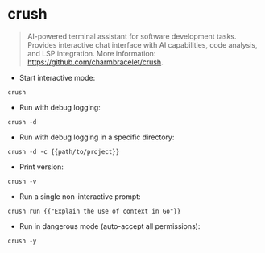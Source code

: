 # crush

> AI-powered terminal assistant for software development tasks.
> Provides interactive chat interface with AI capabilities, code analysis, and LSP integration.
> More information: <https://github.com/charmbracelet/crush>.

- Start interactive mode:

`crush`

- Run with debug logging:

`crush -d`

- Run with debug logging in a specific directory:

`crush -d -c {{path/to/project}}`

- Print version:

`crush -v`

- Run a single non-interactive prompt:

`crush run {{"Explain the use of context in Go"}}`

- Run in dangerous mode (auto-accept all permissions):

`crush -y`
